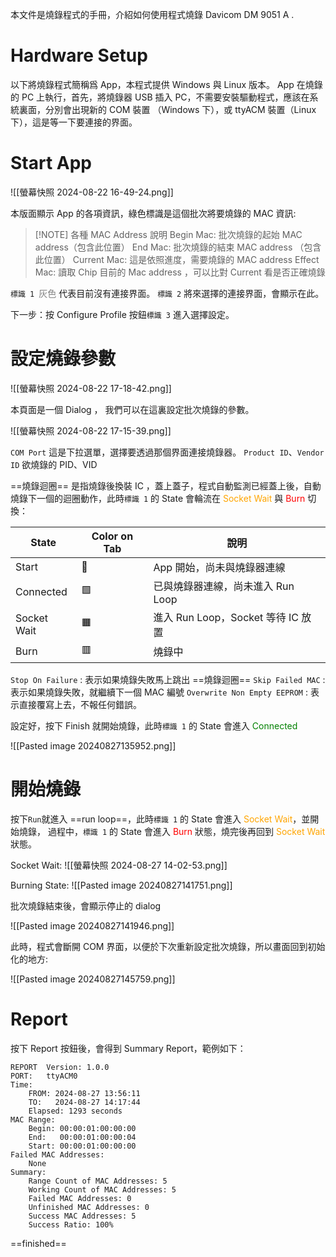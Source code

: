 
本文件是燒錄程式的手冊，介紹如何使用程式燒錄 Davicom DM 9051 A .

# Hardware Setup

以下將燒錄程式簡稱爲 App，本程式提供 Windows 與 Linux 版本。
App 在燒錄的 PC 上執行，首先，將燒錄器 USB 插入 PC，不需要安裝驅動程式，應該在系統裏面，分別會出現新的 COM 裝置 （Windows 下），或 ttyACM 裝置（Linux下），這是等一下要連接的界面。

# Start App

![[螢幕快照 2024-08-22 16-49-24.png]]

本版面顯示 App 的各項資訊，綠色標識是這個批次將要燒錄的 MAC 資訊:

> [!NOTE] 各種 MAC Address 說明
> Begin Mac: 批次燒錄的起始 MAC address（包含此位置）
> End Mac: 批次燒錄的結束 MAC address （包含此位置）
> Current Mac: 這是依照進度，需要燒錄的 MAC address
> Effect Mac: 讀取 Chip 目前的 Mac address ，可以比對 Current 看是否正確燒錄

`標識 1 `<span style="color: grey;">灰色</span>  代表目前沒有連接界面。
`標識 2` 將來選擇的連接界面，會顯示在此。

下一步：按  Configure Profile 按鈕`標識 3` 進入選擇設定。

# 設定燒錄參數

![[螢幕快照 2024-08-22 17-18-42.png]]

本頁面是一個 Dialog ， 我們可以在這裏設定批次燒錄的參數。

![[螢幕快照 2024-08-22 17-15-39.png]]

`COM Port` 這是下拉選單，選擇要透過那個界面連接燒錄器。
`Product ID`、`Vendor ID` 欲燒錄的 PID、VID

==燒錄迴圈== 是指燒錄後換裝 IC ，蓋上蓋子，程式自動監測已經蓋上後，自動燒錄下一個的迴圈動作，此時`標識 1` 的 State 會輪流在 <span style="color: orange;">Socket Wait</span>  與 <span style="color: red;">Burn</span> 切換：

| State       | Color on Tab | 說明                          |
| ----------- | ------------ | --------------------------- |
| Start       | 🟰           | App 開始，尚未與燒錄器連線             |
| Connected   | 🟩           | 已與燒錄器連線，尚未進入 Run Loop       |
| Socket Wait | 🟧           | 進入 Run Loop，Socket 等待 IC 放置 |
| Burn        | 🟥           | 燒錄中                         |

`Stop On Failure` : 表示如果燒錄失敗馬上跳出 ==燒錄迴圈==
`Skip Failed MAC` : 表示如果燒錄失敗，就繼續下一個 MAC 編號
`Overwrite Non Empty EEPROM` : 表示直接覆寫上去，不報任何錯誤。

設定好，按下 Finish 就開始燒錄，此時`標識 1` 的 State 會進入 <span style="color: green;">Connected </span>

![[Pasted image 20240827135952.png]]
# 開始燒錄

按下`Run`就進入 ==run loop==，此時`標識 1` 的 State 會進入 <span style="color: orange;">Socket Wait</span>，並開始燒錄， 過程中，`標識 1` 的 State 會進入  <span style="color: red;">Burn </span> 狀態，燒完後再回到 <span style="color: orange;">Socket Wait</span> 狀態。

Socket Wait:
![[螢幕快照 2024-08-27 14-02-53.png]]

Burning State:
![[Pasted image 20240827141751.png]]

批次燒錄結束後，會顯示停止的 dialog

![[Pasted image 20240827141946.png]]

此時，程式會斷開 COM 界面，以便於下次重新設定批次燒錄，所以畫面回到初始化的地方:

![[Pasted image 20240827145759.png]]

# Report

按下 Report 按鈕後，會得到 Summary Report，範例如下：

	REPORT	Version: 1.0.0
	PORT:	ttyACM0
	Time:
		FROM: 2024-08-27 13:56:11
		TO:   2024-08-27 14:17:44
		Elapsed: 1293 seconds
	MAC Range:
		Begin: 00:00:01:00:00:00
		End:   00:00:01:00:00:04
		Start: 00:00:01:00:00:00
	Failed MAC Addresses:
		None
	Summary:
		Range Count of MAC Addresses: 5
		Working Count of MAC Addresses: 5
		Failed MAC Addresses: 0
		Unfinished MAC Addresses: 0
		Success MAC Addresses: 5
		Success Ratio: 100%




==finished==


